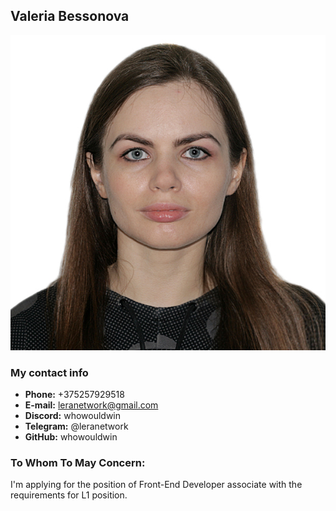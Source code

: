## Valeria Bessonova ##

![title](Images/icon.jpg)

### My contact info
+ **Phone:** +375257929518
+ **E-mail:** <leranetwork@gmail.com>
+ **Discord:** whowouldwin
+ **Telegram:** @leranetwork
+ **GitHub:** whowouldwin

### To Whom To May Concern: ###
I'm applying for the position of Front-End Developer associate with the requirements for L1 position. 


